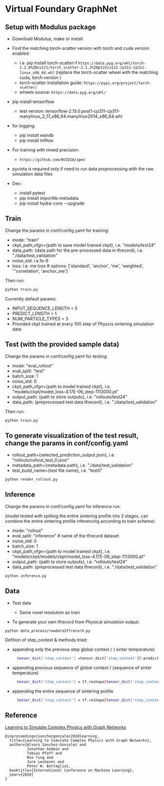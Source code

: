 <!-- markdownlint-disable MD033 -->

# Virtual Foundary GraphNet

## Setup with Modulus package

- Download Modulus, make or install

- Find the matching torch-scatter version with torch and cuda version enabled:
  - i.e. pip install torch-scatter-f `https://data.pyg.org/whl/torch-2.2.0%2Bcu121/torch_scatter-2.1.2%2Bpt22cu121-cp311-cp311-linux_x86_64.whl`
    (replace the torch-scatter wheel with the matching cuda, torch version )
  - torch-scatter installation guide: `https://pypi.org/project/torch-scatter/`
  - wheels source: `https://data.pyg.org/whl/`

- pip install tensorflow

  - test version: tensorflow-2.15.0.post1-cp311-cp311-manylinux_2_17_x86_64.manylinux2014_x86_64.whl

- for logging:
  - pip install wandb
  - pip install mlflow

- For training with mixed precision:
  - `https://github.com/NVIDIA/apex`
- pyvista is required only if need to run data proprocessing with the raw
simulation data files
  
- Dev:

  - install pytest
  - pip install importlib-metadata
  - pip install hydra-core --upgrade


## Train

Change the params in conf/config.yaml for training:

- mode: "train"
- ckpt_path_vfgn={path to save model trained ckpt}, i.e. "models/test24"
- data_path: {data path for the pre-processed data in tfrecord}, i.e. "./data/test_validation"
- noise_std: i.e.1e-9
- loss: i.e. me loss # options: ['standard', 'anchor', 'me', 'weighted', '''correlation', 'anchor_me']

Then run:

```bash
python train.py
```

Currently default params:

- INPUT_SEQUENCE_LENGTH = 5
- PREDICT_LENGTH = 1
- NUM_PARTICLE_TYPES = 3
- Provided ckpt trained at every 100 step of Physcis sintering simulation data

## Test (with the provided sample data)

Change the params in conf/config.yaml for testing:

- mode: "eval_rollout"
- eval_split: "test"
- batch_size: 1
- noise_std: 0
- ckpt_path_vfgn={path to model trained ckpt}, i.e. "models/ckpt/model_loss-4.17E-06_step-1113000.pt"
- output_path: {path to store outputs}, i.e. "rollouts/test24"
- data_path: {preprocessed test data tfrecord}, i.e. "./data/test_validation"

Then run:

```bash
python train.py
```

## To generate visualization of the test result, change the params in conf/config.yaml 

- rollout_path={selected_prediction_output.json}, i.e. "rollouts/rollout_test_0.json"
- metadata_path={metadata path}, i.e. "./data/test_validation"
- test_build_name={test file name}, i.e. "test0"

```bash
python render_rollout.py
```

## Inference

Change the params in conf/config.yaml for inference run:

(model tested with spliting the entire sintering profile into 2 stages,
can combine the entire sintering profile inferencing according to train schema)

- mode: "rollout"
- eval_split: "inference"  # name of the tfrecord dataset
- noise_std: 0
- batch_size: 1
- ckpt_path_vfgn={path to model trained ckpt}, i.e. "models/ckpt/models/ckpt/model_loss-4.17E-06_step-1113000.pt"
- output_path: {path to store outputs}, i.e. "rollouts/test24"
- data_path: {preprocessed test data tfrecord}, i.e. "./data/test_validation"

```bash
python inference.py
```

## Data

- Test data

  - Same voxel resolution as train

- To generate your own tfrecord from Physical simulation output:
  
```bash
python data_process/rawdata2tfrecord.py
```

Defition of step_context & methods tried:

- appending only the previous step global context / ( sinter temperature)

  ```bash
    tensor_dict['step_context'] =tensor_dict['step_context'][-predict_length - 1][tf.newaxis]
  ```

- appending previous sequence of global context / (sequence of sinter temperature)

  ```bash
    tensor_dict['step_context'] = tf.reshape(tensor_dict['step_context'][:-1], [1, -1])
  ```

- appending the entire sequence of sintering profile

  ```bash
    tensor_dict['step_context'] = tf.reshape(tensor_dict['step_context'],[1, -1])
  ```

## Reference

[Learning to Simulate Complex Physics with Graph Networks](https://arxiv.org/abs/2002.09405)


```text
@inproceedings{sanchezgonzalez2020learning,
  title={Learning to Simulate Complex Physics with Graph Networks},
  author={Alvaro Sanchez-Gonzalez and
          Jonathan Godwin and
          Tobias Pfaff and
          Rex Ying and
          Jure Leskovec and
          Peter W. Battaglia},
  booktitle={International Conference on Machine Learning},
  year={2020}
}
```
